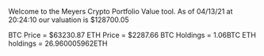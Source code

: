 Welcome to the Meyers Crypto Portfolio Value tool. 
As of 04/13/21 at 20:24:10 our valuation is $128700.05 

BTC Price = $63230.87
 ETH Price = $2287.66
BTC Holdings = 1.06BTC
 ETH holdings = 26.960005962ETH 
